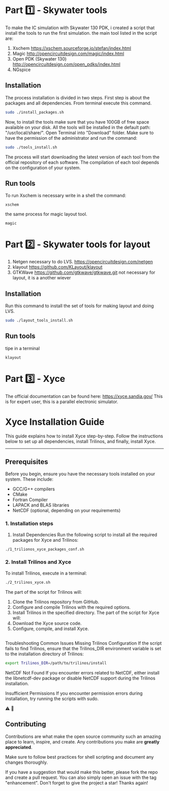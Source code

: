 # Part :one: - Skywater tools
To make the IC simulation with Skywater 130 PDK, i created a script that install the tools to run the first simulation. 
the main tool listed in the script are:

1) Xschem https://xschem.sourceforge.io/stefan/index.html
2) Magic http://opencircuitdesign.com/magic/index.html
3) Open PDK (Skywater 130) http://opencircuitdesign.com/open_pdks/index.html
4) NGspice

## Installation
The process installation is divided in two steps.
First step is about the packages and all dependencies.
From terminal execute this command.

```sh
sudo ./install_packages.sh
```

Now, to install the tools make sure that you have 100GB of free space avalaible on your disk. All the tools will be installed in the default path: "/usr/local/share/".
Open Terminal into "Download" folder. Make sure to have the permission of the administrator and run the command:
```sh
sudo ./tools_install.sh
```

The process will start downloading the latest version of each tool from the official repository of each software.
The compilation of each tool depends on the configuration of your system.

## Run tools
To run Xschem is necessary write in a shell the command:

```
xschem
```
the same process for magic layout tool.
```
magic
```

# Part :two: - Skywater tools for layout
1) Netgen necessary to do LVS. https://opencircuitdesign.com/netgen
2) klayout https://github.com/KLayout/klayout
3) GTKWave https://github.com/gtkwave/gtkwave.git not necessary for layout, it is a another wiever

   
## Installation
Run this command to install the set of tools for making layout and doing LVS.

```sh
sudo ./layout_tools_install.sh
```
## Run tools
tipe in a terminal 
```sh
klayout
```
# Part :three: - Xyce
The official documentation can be found here: https://xyce.sandia.gov/
This is for expert user, this is a parallel electronic simulator.

# Xyce Installation Guide

This guide explains how to install Xyce step-by-step. Follow the instructions below to set up all dependencies, install Trilinos, and finally, install Xyce.

---

## Prerequisites

Before you begin, ensure you have the necessary tools installed on your system. These include:
- GCC/G++ compilers
- CMake
- Fortran Compiler
- LAPACK and BLAS libraries
- NetCDF (optional, depending on your requirements)



### 1. Installation steps
1. Install Dependencies
Run the following script to install all the required packages for Xyce and Trilinos:

```sh
./1_trilionos_xyce_packages_conf.sh
```
### 2. Install Trilinos and Xyce
To install Trilinos, execute in a terminal:
```sh
./2_trilinos_xyce.sh
```
The part of the script for Trilinos will:
1) Clone the Trilinos repository from GitHub.
2) Configure and compile Trilinos with the required options.
3) Install Trilinos in the specified directory.
The part of the script for Xyce will:
1) Download the Xyce source code.
2) Configure, compile, and install Xyce.

##
Troubleshooting
Common Issues
Missing Trilinos Configuration
If the script fails to find Trilinos, ensure that the Trilinos_DIR environment variable is set to the installation directory of Trilinos:

```sh
export Trilinos_DIR=/path/to/trilinos/install
```
NetCDF Not Found
If you encounter errors related to NetCDF, either install the libnetcdf-dev package or disable NetCDF support during the Trilinos installation.

Insufficient Permissions
If you encounter permission errors during installation, try running the scripts with sudo.



:warning:
:construction:

## Contributing
Contributions are what make the open source community such an amazing place to learn, inspire, and create. Any contributions you make are **greatly appreciated**.

Make sure to follow best practices for shell scripting and document any changes thoroughly.

If you have a suggestion that would make this better, please fork the repo and create a pull request. You can also simply open an issue with the tag "enhancement". Don't forget to give the project a star! Thanks again!
